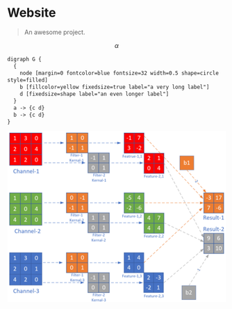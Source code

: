 # Website

> An awesome project.

$$
\alpha
$$

```graphviz
digraph G {
  { 
    node [margin=0 fontcolor=blue fontsize=32 width=0.5 shape=circle style=filled]
    b [fillcolor=yellow fixedsize=true label="a very long label"]
    d [fixedsize=shape label="an even longer label"]
  }
  a -> {c d}
  b -> {c d}
}
```



![conv3dp](conv3dp.png)